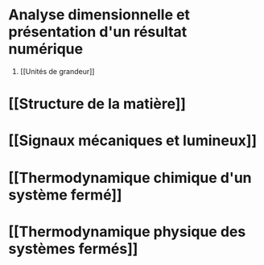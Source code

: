 
# Analyse dimensionnelle et présentation d'un résultat numérique 

 1. [[Unités de grandeur]]
# [[Structure de la matière]]

# [[Signaux mécaniques et lumineux]]

# [[Thermodynamique chimique d'un système fermé]]

# [[Thermodynamique physique des systèmes fermés]]

